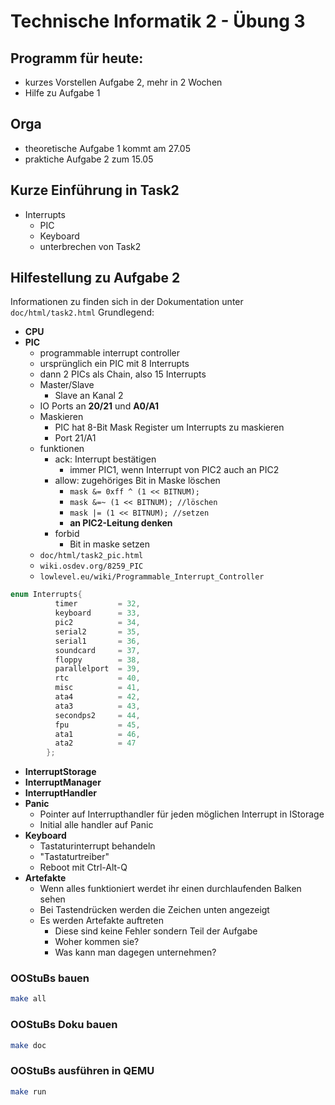 # Technische Informatik 2 - Übung 3

## Programm für heute:

* kurzes Vorstellen Aufgabe 2, mehr in 2 Wochen
* Hilfe zu Aufgabe 1

## Orga

* theoretische Aufgabe 1 kommt am 27.05
* praktiche Aufgabe 2 zum 15.05

## Kurze Einführung in Task2
- Interrupts
	- PIC
	- Keyboard
	- unterbrechen von Task2

## Hilfestellung zu Aufgabe 2

Informationen zu finden sich in der Dokumentation unter `doc/html/task2.html`
Grundlegend:

* **CPU**
* **PIC**
	* programmable interrupt controller
	* ursprünglich ein PIC mit 8 Interrupts
	* dann 2 PICs als Chain, also 15 Interrupts
	* Master/Slave
		* Slave an Kanal 2
	* IO Ports an **20/21** und **A0/A1**
	* Maskieren
		* PIC hat 8-Bit Mask Register um Interrupts zu maskieren
		* Port 21/A1
	* funktionen
		* ack: Interrupt bestätigen
			* immer PIC1, wenn Interrupt von PIC2 auch an PIC2
		* allow: zugehöriges Bit in Maske löschen
			* `mask &= 0xff ^ (1 << BITNUM);`
			* `mask &=~ (1 << BITNUM); //löschen`
			* `mask |= (1 << BITNUM); //setzen`
			* **an PIC2-Leitung denken**
		* forbid
			* Bit in maske setzen
	* `doc/html/task2_pic.html`
	* `wiki.osdev.org/8259_PIC`
	* `lowlevel.eu/wiki/Programmable_Interrupt_Controller`
```c
enum Interrupts{
          timer         = 32,  
          keyboard      = 33,  
          pic2          = 34,  
          serial2       = 35,  
          serial1       = 36,  
          soundcard     = 37,  
          floppy        = 38,  
          parallelport  = 39,  
          rtc           = 40,  
          misc          = 41,  
          ata4          = 42, 
          ata3          = 43, 
          secondps2     = 44, 
          fpu           = 45, 
          ata1          = 46, 
          ata2          = 47  
        };
```

* **InterruptStorage**
* **InterruptManager**
* **InterruptHandler**
* **Panic**
	* Pointer auf Interrupthandler für jeden möglichen Interrupt in IStorage
	* Initial alle handler auf Panic
* **Keyboard**
	* Tastaturinterrupt behandeln
	* "Tastaturtreiber"
	* Reboot mit Ctrl-Alt-Q
* **Artefakte**
	* Wenn alles funktioniert werdet ihr einen durchlaufenden Balken sehen
	* Bei Tastendrücken werden die Zeichen unten angezeigt
	* Es werden Artefakte auftreten
		* Diese sind keine Fehler sondern Teil der Aufgabe
		* Woher kommen sie?
		* Was kann man dagegen unternehmen?


### OOStuBs bauen

```sh
make all
```
### OOStuBs Doku bauen

```sh
make doc
```

### OOStuBs ausführen in QEMU
```sh
make run
```